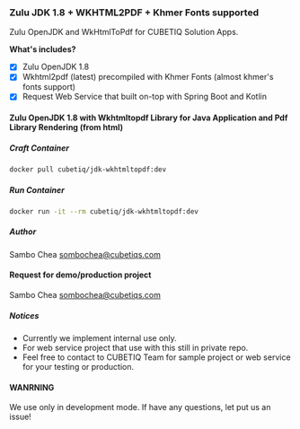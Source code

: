 ### Zulu JDK 1.8 + WKHTML2PDF + Khmer Fonts supported
Zulu OpenJDK and WkHtmlToPdf for CUBETIQ Solution Apps. 
<br />

<b>What's includes?</b>
- [x] Zulu OpenJDK 1.8
- [x] Wkhtml2pdf (latest) precompiled with Khmer Fonts (almost khmer's fonts support)
- [x] Request Web Service that built on-top with Spring Boot and Kotlin
 
#### Zulu OpenJDK 1.8 with Wkhtmltopdf Library for Java Application and Pdf Library Rendering (from html)
##### Craft Container
```sh
docker pull cubetiq/jdk-wkhtmltopdf:dev
```

##### Run Container
```sh
docker run -it --rm cubetiq/jdk-wkhtmltopdf:dev
```

##### Author
Sambo Chea <sombochea@cubetiqs.com>

#### Request for demo/production project
Sambo Chea <sombochea@cubetiqs.com>

##### Notices
- Currently we implement internal use only.
- For web service project that use with this still in private repo.
- Feel free to contact to CUBETIQ Team for sample project or web service for your testing or production.

#### WANRNING
We use only in development mode.
If have any questions, let put us an issue!

